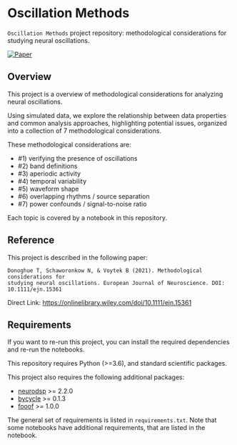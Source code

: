 # Oscillation Methods

`Oscillation Methods` project repository: methodological considerations for studying neural oscillations.

[![Paper](https://img.shields.io/badge/DOI-10.1111/ejn.15361-informational.svg)](https://doi.org/10.1111/ejn.15361)

## Overview

This project is a overview of methodological considerations for analyzing neural oscillations.

Using simulated data, we explore the relationship between data properties and common analysis approaches, highlighting potential issues, organized into a collection of 7 methodological considerations.

These methodological considerations are:
- #1) verifying the presence of oscillations
- #2) band definitions
- #3) aperiodic activity
- #4) temporal variability
- #5) waveform shape
- #6) overlapping rhythms / source separation
- #7) power confounds / signal-to-noise ratio

Each topic is covered by a notebook in this repository.

## Reference

This project is described in the following paper:

    Donoghue T, Schaworonkow N, & Voytek B (2021). Methodological considerations for
    studying neural oscillations. European Journal of Neuroscience. DOI: 10.1111/ejn.15361

Direct Link: https://onlinelibrary.wiley.com/doi/10.1111/ejn.15361

## Requirements

If you want to re-run this project, you can install the required dependencies and re-run the notebooks.

This repository requires Python (>=3.6), and standard scientific packages.

This project also requires the following additional packages:

- [neurodsp](https://github.com/neurodsp-tools/neurodsp) >= 2.2.0
- [bycycle](https://github.com/bycycle-tools/bycycle) >= 0.1.3
- [fooof](https://github.com/fooof-tools/fooof) >= 1.0.0

The general set of requirements is listed in `requirements.txt`.
Note that some notebooks have additional requirements, that are listed in the notebook.
